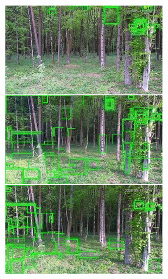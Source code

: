 ![20200511-061048-064053](in/20200511/20200511-061048-064053_0_.jpg)
![20200511-064058-071103](in/20200511/20200511-064058-071103_0_.jpg)
![20200511-071108-074113](in/20200511/20200511-071108-074113_0_.jpg)
